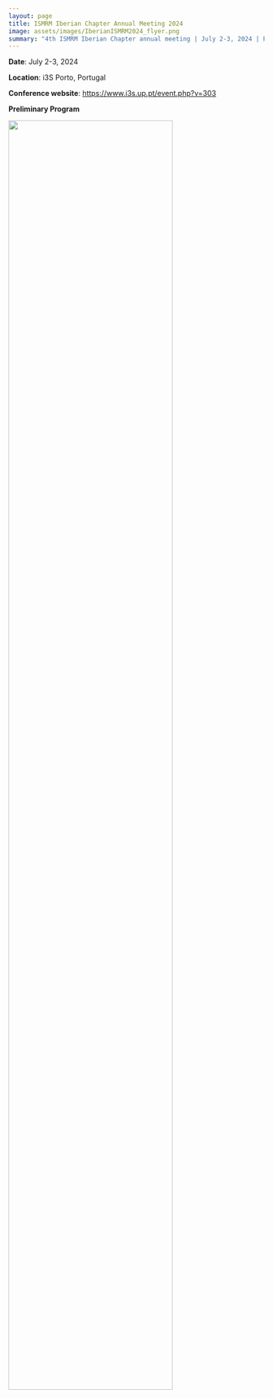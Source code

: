 ```yaml
---
layout: page
title: ISMRM Iberian Chapter Annual Meeting 2024
image: assets/images/IberianISMRM2024_flyer.png
summary: "4th ISMRM Iberian Chapter annual meeting | July 2-3, 2024 | Porto, Portugal"
---
```


**Date**: July 2-3, 2024

**Location**: i3S Porto, Portugal

**Conference website**: <a target="_blank" href="https://www.i3s.up.pt/event.php?v=303">https://www.i3s.up.pt/event.php?v=303</a></p>

**Preliminary Program**

<img src="{{ site.baseurl }}/assets/images/2024program.png" width="80%"/>
